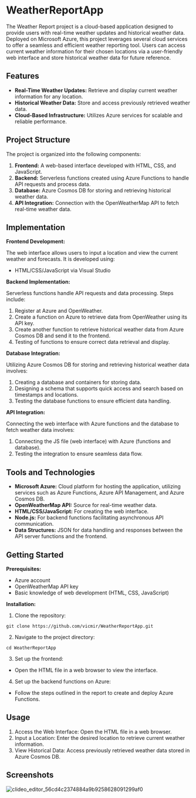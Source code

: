 # WeatherReportApp

The Weather Report project is a cloud-based application designed to provide users with real-time weather updates and historical weather data. Deployed on Microsoft Azure, this project leverages several cloud services to offer a seamless and efficient weather reporting tool. Users can access current weather information for their chosen locations via a user-friendly web interface and store historical weather data for future reference.

## Features

- **Real-Time Weather Updates:** Retrieve and display current weather information for any location.
- **Historical Weather Data:** Store and access previously retrieved weather data.
- **Cloud-Based Infrastructure:** Utilizes Azure services for scalable and reliable performance.

## Project Structure

The project is organized into the following components:

1. **Frontend:** A web-based interface developed with HTML, CSS, and JavaScript.
2. **Backend:** Serverless functions created using Azure Functions to handle API requests and process data.
3. **Database:** Azure Cosmos DB for storing and retrieving historical weather data.
4. **API Integration:** Connection with the OpenWeatherMap API to fetch real-time weather data.

## Implementation
**Frontend Development:**

The web interface allows users to input a location and view the current weather and forecasts. It is developed using:

- HTML/CSS/JavaScript via Visual Studio

**Backend Implementation:**

Serverless functions handle API requests and data processing. Steps include:

1. Register at Azure and OpenWeather.
2. Create a function on Azure to retrieve data from OpenWeather using its API key.
3. Create another function to retrieve historical weather data from Azure Cosmos DB and send it to the frontend.
4. Testing of functions to ensure correct data retrieval and display.

**Database Integration:**

Utilizing Azure Cosmos DB for storing and retrieving historical weather data involves:

1. Creating a database and containers for storing data.
2. Designing a schema that supports quick access and search based on timestamps and locations.
3. Testing the database functions to ensure efficient data handling.

**API Integration:**

Connecting the web interface with Azure functions and the database to fetch weather data involves:

1. Connecting the JS file (web interface) with Azure (functions and database).
2. Testing the integration to ensure seamless data flow.

## Tools and Technologies
- **Microsoft Azure:** Cloud platform for hosting the application, utilizing services such as Azure Functions, Azure API Management, and Azure Cosmos DB.
- **OpenWeatherMap API:** Source for real-time weather data.
- **HTML/CSS/JavaScript:** For creating the web interface.
- **Node.js:** For backend functions facilitating asynchronous API communication.
- **Data Structures:** JSON for data handling and responses between the API server functions and the frontend.

## Getting Started
**Prerequisites:**

- Azure account
- OpenWeatherMap API key
- Basic knowledge of web development (HTML, CSS, JavaScript)

**Installation:**

1. Clone the repository:

```
git clone https://github.com/vicmir/WeatherReportApp.git
```
2. Navigate to the project directory:

```
cd WeatherReportApp
```

3. Set up the frontend:
- Open the HTML file in a web browser to view the interface.

4. Set up the backend functions on Azure:
- Follow the steps outlined in the report to create and deploy Azure Functions.

## Usage
1. Access the Web Interface: Open the HTML file in a web browser.
2. Input a Location: Enter the desired location to retrieve current weather information.
3. View Historical Data: Access previously retrieved weather data stored in Azure Cosmos DB.

## Screenshots

![clideo_editor_56cd4c2374884a9b9258628091299af0](https://github.com/vicmir/WeatherReportApp/assets/79836020/3bb7d19d-730e-4674-9e33-c6598d09483f)
